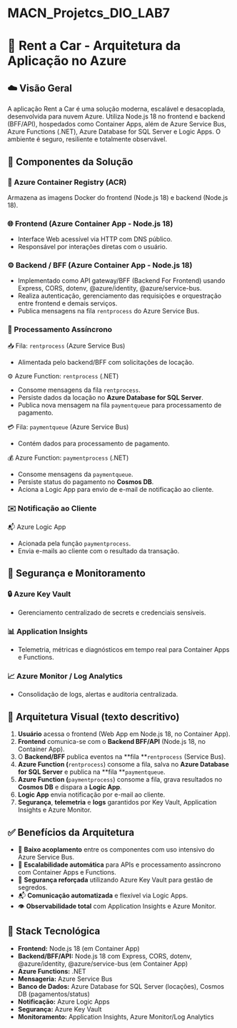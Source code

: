 # MACN_Projetcs_DIO_LAB7

# 🚗 Rent a Car - Arquitetura da Aplicação no Azure

## ☁️ Visão Geral

A aplicação Rent a Car é uma solução moderna, escalável e desacoplada, desenvolvida para nuvem Azure. Utiliza Node.js 18 no frontend e backend (BFF/API), hospedados como Container Apps, além de Azure Service Bus, Azure Functions (.NET), Azure Database for SQL Server e Logic Apps. O ambiente é seguro, resiliente e totalmente observável.

## 🧱 Componentes da Solução

### 🐳 Azure Container Registry (ACR)

Armazena as imagens Docker do frontend (Node.js 18) e backend (Node.js 18).

### 🌐 Frontend (Azure Container App - Node.js 18)

*   Interface Web acessível via HTTP com DNS público.
*   Responsável por interações diretas com o usuário.

### ⚙️ Backend / BFF (Azure Container App - Node.js 18)

*   Implementado como API gateway/BFF (Backend For Frontend) usando Express, CORS, dotenv, @azure/identity, @azure/service-bus.
*   Realiza autenticação, gerenciamento das requisições e orquestração entre frontend e demais serviços.
*   Publica mensagens na fila `rentprocess` do Azure Service Bus.

### 🔁 Processamento Assíncrono

📥 Fila: `rentprocess` (Azure Service Bus)

*   Alimentada pelo backend/BFF com solicitações de locação.

⚙️ Azure Function: `rentprocess` (.NET)

*   Consome mensagens da fila `rentprocess`.
*   Persiste dados da locação no **Azure Database for SQL Server**.
*   Publica nova mensagem na fila `paymentqueue` para processamento de pagamento.

💳 Fila: `paymentqueue` (Azure Service Bus)

*   Contém dados para processamento de pagamento.

💰 Azure Function: `paymentprocess` (.NET)

*   Consome mensagens da `paymentqueue`.
*   Persiste status do pagamento no **Cosmos DB**.
*   Aciona a Logic App para envio de e-mail de notificação ao cliente.

### ✉️ Notificação ao Cliente

📬 Azure Logic App

*   Acionada pela função `paymentprocess`.
*   Envia e-mails ao cliente com o resultado da transação.

## 🔐 Segurança e Monitoramento

### 🔒 Azure Key Vault

*   Gerenciamento centralizado de secrets e credenciais sensíveis.

### 📊 Application Insights

*   Telemetria, métricas e diagnósticos em tempo real para Container Apps e Functions.

### 📈 Azure Monitor / Log Analytics

*   Consolidação de logs, alertas e auditoria centralizada.

## 📡 Arquitetura Visual (texto descritivo)

1.  **Usuário** acessa o frontend (Web App em Node.js 18, no Container App).
2.  **Frontend** comunica-se com o **Backend BFF/API** (Node.js 18, no Container App).
3.  O **Backend/BFF** publica eventos na **fila **`rentprocess` (Service Bus).
4.  **Azure Function (**`rentprocess`) consome a fila, salva no **Azure Database for SQL Server** e publica na **fila **`paymentqueue`.
5.  **Azure Function (**`paymentprocess`) consome a fila, grava resultados no **Cosmos DB** e dispara a **Logic App**.
6.  **Logic App** envia notificação por e-mail ao cliente.
7.  **Segurança**, **telemetria** e **logs** garantidos por Key Vault, Application Insights e Azure Monitor.

## ✅ Benefícios da Arquitetura

*   🧩 **Baixo acoplamento** entre os componentes com uso intensivo do Azure Service Bus.
*   🔄 **Escalabilidade automática** para APIs e processamento assíncrono com Container Apps e Functions.
*   🔐 **Segurança reforçada** utilizando Azure Key Vault para gestão de segredos.
*   📬 **Comunicação automatizada** e flexível via Logic Apps.
*   👁️ **Observabilidade total** com Application Insights e Azure Monitor.

## 🚀 Stack Tecnológica

*   **Frontend:** Node.js 18 (em Container App)
*   **Backend/BFF/API:** Node.js 18 com Express, CORS, dotenv, @azure/identity, @azure/service-bus (em Container App)
*   **Azure Functions:** .NET
*   **Mensageria:** Azure Service Bus
*   **Banco de Dados:** Azure Database for SQL Server (locações), Cosmos DB (pagamentos/status)
*   **Notificação:** Azure Logic Apps
*   **Segurança:** Azure Key Vault
*   **Monitoramento:** Application Insights, Azure Monitor/Log Analytics

